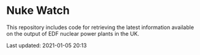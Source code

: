 # Nuke Watch

This repository includes code for retrieving the latest information available on the output of EDF nuclear power plants in the UK.

Last updated: 2021-01-05 20:13